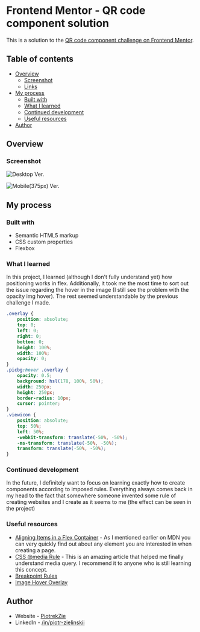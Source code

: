 # Frontend Mentor - QR code component solution

This is a solution to the [QR code component challenge on Frontend Mentor](https://www.frontendmentor.io/challenges/qr-code-component-iux_sIO_H).

## Table of contents

- [Overview](#overview)
  - [Screenshot](#screenshot)
  - [Links](#links)
- [My process](#my-process)
  - [Built with](#built-with)
  - [What I learned](#what-i-learned)
  - [Continued development](#continued-development)
  - [Useful resources](#useful-resources)
- [Author](#author)

## Overview

### Screenshot

![Desktop Ver.](./screenshot.jpeg)

![Mobile(375px) Ver.](./screenshot1.jpeg)

## My process

### Built with

- Semantic HTML5 markup
- CSS custom properties
- Flexbox

### What I learned

In this project, I learned (although I don't fully understand yet) how positioning works in flex. Additionally, it took me the most time to sort out the issue regarding the hover in the image (I still see the problem with the opacity img hover). The rest seemed understandable by the previous challenge I made.

```css
.overlay {
    position: absolute;
    top: 0;
    left: 0;
    right: 0;
    bottom: 0;
    height: 100%;
    width: 100%;
    opacity: 0;
}
.picbg:hover .overlay {
    opacity: 0.5;
    background: hsl(178, 100%, 50%);
    width: 250px;
    height: 250px;
    border-radius: 10px;
    cursor: pointer;
}
.viewicon {
    position: absolute;
    top: 50%;
    left: 50%;
    -webkit-transform: translate(-50%, -50%);
    -ms-transform: translate(-50%, -50%);
    transform: translate(-50%, -50%);
}
```

### Continued development

In the future, I definitely want to focus on learning exactly how to create components according to imposed rules. Everything always comes back in my head to the fact that somewhere someone invented some rule of creating websites and I create as it seems to me (the effect can be seen in the project)

### Useful resources

- [Aligning Items in a Flex Container](https://developer.mozilla.org/en-US/docs/Web/CSS/CSS_Flexible_Box_Layout/Aligning_Items_in_a_Flex_Container) - As I mentioned earlier on MDN you can very quickly find out about any element you are interested in when creating a page.
- [CSS @media Rule](https://www.w3schools.com/cssref/css3_pr_mediaquery.asp) - This is an amazing article that helped me finally understand media query. I recommend it to anyone who is still learning this concept.
- [Breakpoint Rules](https://dev.to/sobhandash/media-queries-and-breakpoints-2022-4gkm)
- [Image Hover Overlay](https://www.w3schools.com/howto/howto_css_image_overlay.asp)


## Author

- Website - [PiotrekZie](https://piotrekzie.github.io/zielonsky-web/)
- LinkedIn - [/in/piotr-zielinskii](https://www.linkedin.com/in/piotr-zielinskii/)
